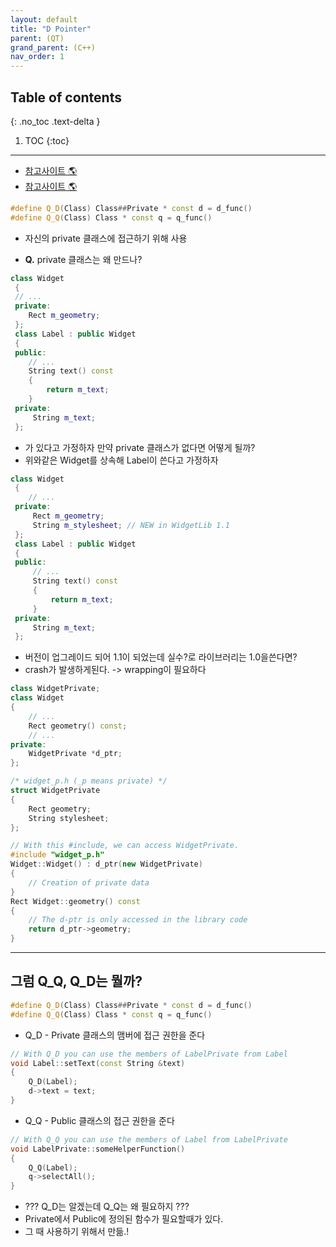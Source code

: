 ```yaml
---
layout: default
title: "D Pointer"
parent: (QT)
grand_parent: (C++)
nav_order: 1
---
```


## Table of contents
{: .no_toc .text-delta }

1. TOC
{:toc}

---

* [참고사이트 🌎](https://idlecomputer.tistory.com/105)
* [참고사이트 🌎](https://wiki.qt.io/D-Pointer)

```cpp
#define Q_D(Class) Class##Private * const d = d_func() 
#define Q_Q(Class) Class * const q = q_func()
```

* 자신의 private 클래스에 접근하기 위해 사용

* **Q.** private 클래스는 왜 만드나?

```cpp
class Widget 
 { 
 // ... 
 private: 
    Rect m_geometry; 
 }; 
 class Label : public Widget 
 { 
 public: 
    // ...  
    String text() const  
    { 
        return m_text; 
    } 
 private: 
     String m_text; 
 };
```

* 가 있다고 가정하자 만약 private 클래스가 없다면 어떻게 될까?
* 위와같은 Widget를 상속해 Label이 쓴다고 가정하자

```cpp
class Widget 
 { 
    // ... 
 private: 
     Rect m_geometry; 
     String m_stylesheet; // NEW in WidgetLib 1.1 
 }; 
 class Label : public Widget 
 { 
 public: 
     // ... 
     String text() const 
     { 
         return m_text; 
     } 
 private: 
     String m_text; 
 };
```

* 버전이 업그레이드 되어 1.1이 되었는데 실수?로 라이브러리는 1.0을쓴다면?
* crash가 발생하게된다. -> wrapping이 필요하다

```cpp
class WidgetPrivate; 
class Widget 
{ 
    // ... 
    Rect geometry() const; 
    // ...  
private: 
    WidgetPrivate *d_ptr; 
};
```

```cpp
/* widget_p.h (_p means private) */ 
struct WidgetPrivate 
{ 
    Rect geometry; 
    String stylesheet; 
};
```

```cpp
// With this #include, we can access WidgetPrivate. 
#include "widget_p.h" 
Widget::Widget() : d_ptr(new WidgetPrivate) 
{ 
    // Creation of private data 
} 
Rect Widget::geometry() const 
{ 
    // The d-ptr is only accessed in the library code 
    return d_ptr->geometry; 
}
```

---

## 그럼 Q_Q, Q_D는 뭘까?

```cpp
#define Q_D(Class) Class##Private * const d = d_func() 
#define Q_Q(Class) Class * const q = q_func()
```

* Q_D - Private 클래스의 맴버에 접근 권한을 준다

```cpp
// With Q_D you can use the members of LabelPrivate from Label 
void Label::setText(const String &text) 
{ 
    Q_D(Label); 
    d->text = text; 
}
```

* Q_Q - Public 클래스의 접근 권한을 준다

```cpp
// With Q_Q you can use the members of Label from LabelPrivate 
void LabelPrivate::someHelperFunction() 
{ 
    Q_Q(Label); 
    q->selectAll(); 
}
```

* ??? Q_D는 알겠는데 Q_Q는 왜 필요하지 ???
* Private에서 Public에 정의된 함수가 필요할때가 있다.
* 그 때 사용하기 위해서 만듦.!